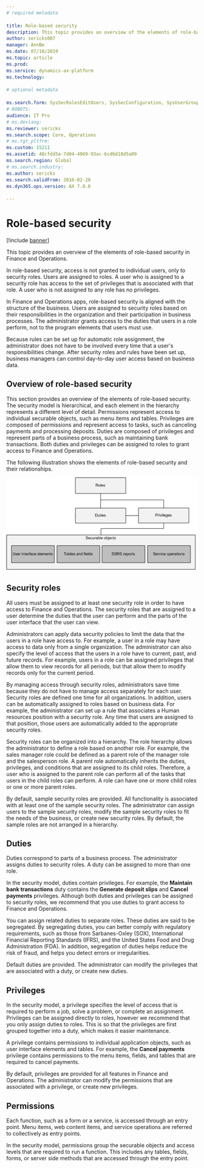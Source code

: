 ```yaml
---
# required metadata

title: Role-based security
description: This topic provides an overview of the elements of role-based security. 
author: sericks007
manager: AnnBe
ms.date: 07/18/2019
ms.topic: article
ms.prod: 
ms.service: dynamics-ax-platform
ms.technology: 

# optional metadata

ms.search.form: SysSecRolesEditUsers, SysSecConfiguration, SysUserGroupInfo, SysSecRoleExcludeUsers
# ROBOTS: 
audience: IT Pro
# ms.devlang: 
ms.reviewer: sericks
ms.search.scope: Core, Operations
# ms.tgt_pltfrm: 
ms.custom: 15211
ms.assetid: 48cfdd5a-7d04-4969-93ac-6cd6d10d5a09
ms.search.region: Global
# ms.search.industry: 
ms.author: sericks
ms.search.validFrom: 2016-02-28
ms.dyn365.ops.version: AX 7.0.0

---
```


# Role-based security

[!include [banner](../includes/banner.md)]

This topic provides an overview of the elements of role-based security in Finance and Operations. 

In role-based security, access is not granted to individual users, only to security roles. Users are assigned to roles. A user who is assigned to a security role has access to the set of privileges that is associated with that role. A user who is not assigned to any role has no privileges. 

In Finance and Operations apps, role-based security is aligned with the structure of the business. Users are assigned to security roles based on their responsibilities in the organization and their participation in business processes. The administrator grants access to the duties that users in a role perform, not to the program elements that users must use. 

Because rules can be set up for automatic role assignment, the administrator does not have to be involved every time that a user's responsibilities change. After security roles and rules have been set up, business managers can control day-to-day user access based on business data.

Overview of role-based security
-------------------------------

This section provides an overview of the elements of role-based security. The security model is hierarchical, and each element in the hierarchy represents a different level of detail. Permissions represent access to individual securable objects, such as menu items and tables. Privileges are composed of permissions and represent access to tasks, such as canceling payments and processing deposits. Duties are composed of privileges and represent parts of a business process, such as maintaining bank transactions. Both duties and privileges can be assigned to roles to grant access to Finance and Operations. 

The following illustration shows the elements of role-based security and their relationships. 

[![Example of role-based security framework](./media/rbs.png)](./media/rbs.png)

Security roles
--------------

All users must be assigned to at least one security role in order to have access to Finance and Operations. The security roles that are assigned to a user determine the duties that the user can perform and the parts of the user interface that the user can view. 

Administrators can apply data security policies to limit the data that the users in a role have access to. For example, a user in a role may have access to data only from a single organization. The administrator can also specify the level of access that the users in a role have to current, past, and future records. For example, users in a role can be assigned privileges that allow them to view records for all periods, but that allow them to modify records only for the current period. 

By managing access through security roles, administrators save time because they do not have to manage access separately for each user. Security roles are defined one time for all organizations. In addition, users can be automatically assigned to roles based on business data. For example, the administrator can set up a rule that associates a Human resources position with a security role. Any time that users are assigned to that position, those users are automatically added to the appropriate security roles. 

Security roles can be organized into a hierarchy. The role hierarchy allows the administrator to define a role based on another role. For example, the sales manager role could be defined as a parent role of the manager role and the salesperson role. A parent role automatically inherits the duties, privileges, and conditions that are assigned to its child roles. Therefore, a user who is assigned to the parent role can perform all of the tasks that users in the child roles can perform. A role can have one or more child roles or one or more parent roles. 

By default, sample security roles are provided. All functionality is associated with at least one of the sample security roles. The administrator can assign users to the sample security roles, modify the sample security roles to fit the needs of the business, or create new security roles. By default, the sample roles are not arranged in a hierarchy.

## Duties
Duties correspond to parts of a business process. The administrator assigns duties to security roles. A duty can be assigned to more than one role. 

In the security model, duties contain privileges. For example, the **Maintain bank transactions** duty contains the **Generate deposit slips** and **Cancel payments** privileges. Although both duties and privileges can be assigned to security roles, we recommend that you use duties to grant access to Finance and Operations. 

You can assign related duties to separate roles. These duties are said to be segregated. By segregating duties, you can better comply with regulatory requirements, such as those from Sarbanes-Oxley (SOX), International Financial Reporting Standards (IFRS), and the United States Food and Drug Administration (FDA). In addition, segregation of duties helps reduce the risk of fraud, and helps you detect errors or irregularities. 

Default duties are provided. The administrator can modify the privileges that are associated with a duty, or create new duties.

## Privileges
In the security model, a privilege specifies the level of access that is required to perform a job, solve a problem, or complete an assignment. Privileges can be assigned directly to roles, however we recommend that you only assign duties to roles. This is so that the privileges are first grouped together into a duty, which makes it easier maintenance. 

A privilege contains permissions to individual application objects, such as user interface elements and tables. For example, the **Cancel payments** privilege contains permissions to the menu items, fields, and tables that are required to cancel payments. 

By default, privileges are provided for all features in Finance and Operations. The administrator can modify the permissions that are associated with a privilege, or create new privileges.

## Permissions
Each function, such as a form or a service, is accessed through an entry point. Menu items, web content items, and service operations are referred to collectively as entry points. 

In the security model, permissions group the securable objects and access levels that are required to run a function. This includes any tables, fields, forms, or server side methods that are accessed through the entry point.

